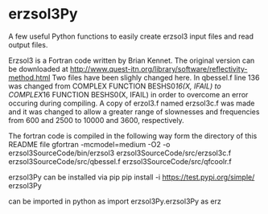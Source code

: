 # erzsol3Py
A few useful Python functions to easily create erzsol3 input files and read output files.

Erzsol3 is a Fortran code written by Brian Kennet. The original version can be downloaded at http://www.quest-itn.org/library/software/reflectivity-method.html
Two files have been slighly changed here. In qbessel.f line 136 was changed from COMPLEX FUNCTION BESHS0*16(X, IFAIL) to  COMPLEX*16 FUNCTION BESHS0(X, IFAIL) in order to overcome an error occuring during compiling. A copy of erzol3.f named erzsol3c.f was made and it was changed to allow a greater range of slownesses and frequencies from 600 and 2500 to 10000 and 3600, respectively.

The fortran code is compiled in the following way form the directory of this README file
gfortran -mcmodel=medium -O2 -o erzsol3SourceCode/bin/erzsol3 erzsol3SourceCode/src/erzsol3c.f erzsol3SourceCode/src/qbessel.f erzsol3SourceCode/src/qfcoolr.f

erzsol3Py can be installed via pip
pip install -i https://test.pypi.org/simple/ erzsol3Py

can be imported in python as
import erzsol3Py.erzsol3Py as erz
